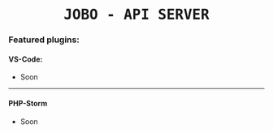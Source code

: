  <h1 align="center">
    <samp>JOBO - API SERVER</samp>
</h1>

### Featured plugins:

#### VS-Code:

-   Soon

---

#### PHP-Storm

-   Soon
